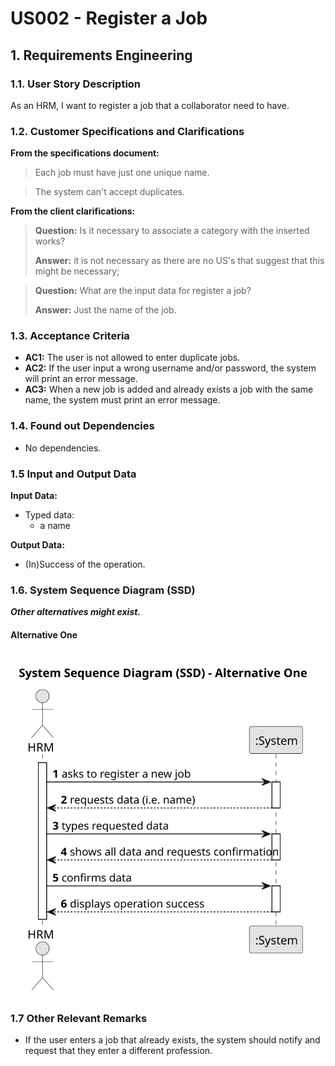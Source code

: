 # US002 - Register a Job


## 1. Requirements Engineering

### 1.1. User Story Description

As an HRM, I want to register a job that a collaborator need to have.
### 1.2. Customer Specifications and Clarifications 

**From the specifications document:**

>	Each job must have just one unique name. 

>	The system can't accept duplicates.

**From the client clarifications:**

> **Question:** Is it necessary to associate a category with the inserted works? 
>
> **Answer:** it is not necessary as there are no US's that suggest that this might be necessary;

> **Question:** What are the input data for register a job?
>
> **Answer:** Just the name of the job.

### 1.3. Acceptance Criteria

* **AC1:** The user is not allowed to enter duplicate jobs.
* **AC2:** If the user input a wrong username and/or password, the system will print an error message. 
* **AC3:** When a new job is added and already exists a job with the same name, the system must print an error message.

### 1.4. Found out Dependencies

* No dependencies.

### 1.5 Input and Output Data

**Input Data:**

* Typed data:
    * a name

**Output Data:**

* (In)Success of the operation.

### 1.6. System Sequence Diagram (SSD)

**_Other alternatives might exist._**

#### Alternative One

![System Sequence Diagram - Alternative One](svg/us002-system-sequence-diagram-alternative-one.svg)

[//]: # (#### Alternative Two[//]: # &#40;![System Sequence Diagram - Alternative Two]&#40;svg/us002-system-sequence-diagram-alternative-two.svg&#41;&#41;)



### 1.7 Other Relevant Remarks

* If the user enters a job that already exists, the system should notify and request that they enter a different profession.